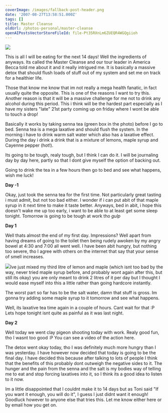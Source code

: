 ```yaml
---
coverImage: /images/fallback-post-header.png
date: '2007-08-27T13:58:51.000Z'
tags: []
title: Master Cleanse
oldUrl: /photos-personal/master-cleanse
openAIPostsVectorStoreFileId: file-Pt35RXnLm6ZUEQR4WGQgiioh
---
```


![](https://www.mikecann.co.uk/Images/Others/lemon.JPG)

This is all I will be eating for the next 14 days! Well the ingredients of anyways. Its called the Master Cleanse and our tour leader in America Becca told me about it and it really intrigued me. It is basically a massive detox that should flush loads of stuff out of my system and set me on track for a healthier life.

<!-- more -->

Those that know me know that im not really a mega health fanatic, in fact usually quite the opposite. This is one of the reasons I want to try this. Another reason is that it will be a massive challenge for me not to drink any alcohol during this period. This i think will be the hardest part especially as I have my sisters "late" 21st party coming up on friday where I wont be able to touch a drop!

Basically it works by taking senna tea (green box in the photo) before I go to bed. Senna tea is a mega laxative and should flush the system. In the morning i have to drink warm salt water which also has a laxative effect. During the day i drink a drink that is a mixture of lemons, maple syrup and Cayenne pepper (hot!).

Its going to be tough, realy tough, but I think I can do it. I will be journaling day by day here, partly so that I dont give myself the option of backing out.

Going to drink the tea in a few hours then go to bed and see what happens, wish me luck!

**Day -1**

Okay, just took the senna tea for the first time. Not particularly great tasting i must admit, but not too bad either. I wonder if i can put abit of that maple syrup in it next time to make it taste better. Anyways, bed in abit, i hope this doesn't wake me up too early, i want to be able to at least get some sleep tonight. Tomorrow is going to be tough at work tho _gulp_

**Day 1**

Well thats almost the end of my first day. Impressions? Well apart from having dreams of going to the toilet then being rudely awoken by my angry bowel at 4:30 and 7:00 all went well. I have been abit hungry, but nothing too severe, tho I agree with others on the internet that say that your sense of smell increases.

![](https://www.mikecann.co.uk/Images/Others/day1.JPG)Ive just mixed my third litre of lemon and maple (which isnt too bad by the way, never tried maple syrup before, and probably wont again after this, but still its okay) you are only meant to drink 2 litres of it per day but I thought I would ease myself into this a little rather than going hardcore instantly.

The worst part so far has to be the salt water, damn that stuff is gross. Im gonna try adding some maple syrup to it tomorrow and see what happens.

Well, its laxative tea time again in a couple of hours. Cant wait for that :P Lets hope tonight isnt quite as painful as it was last night.

**Day 2**

Well today we went clay pigeon shooting today with work. Realy good fun, tho I wasnt too good :P You can see a video of the action here.

The detox went okay today, tho I was definitely much more hungry than I was yesterday. I have however now decided that today is going to be the final day. I have decided this because after talking to lots of people I think that the benefits of this probably dont outweigh the negative sides to it. The hunger and the pain from the senna and the salt is my bodies way of telling me to eat and stop forcing laxatives into it, so I think its a good idea to listen to it now.

Im a little disappointed that I couldnt make it to 14 days but as Toni said "If you want it enough, you will do it", I guess I just didnt want it enough! Goodluck however to anyone else that tries this. Let me know either here or by email how you get on.
